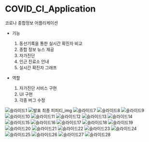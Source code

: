 # COVID_CI_Application

코로나 종합정보 어플리케이션

- 기능
  1. 동선기록을 통한 실시간 확진자 비교
  2. 종합 정보 뉴스 제공
  3. 자가진단
  4. 인근 진료소 안내
  5. 실시간 확진자 그래프

- 역할
  1. 자가진단 서비스 구현
  2. UI 구현
  3. 각종 버그 수정
  
![슬라이드1](https://user-images.githubusercontent.com/59834382/229013765-7395c64b-6bae-48a6-b2d8-27437c0b1230.JPG)
![발표 최종 피피티_img](https://user-images.githubusercontent.com/59834382/229015497-48e72268-6cc6-4f6c-b0a6-2f861f9f84a2.jpg)
![슬라이드7](https://user-images.githubusercontent.com/59834382/229013782-26932921-dbe5-44bd-a600-5e4587863ce0.JPG)
![슬라이드8](https://user-images.githubusercontent.com/59834382/229013784-0bea380f-5154-4457-b486-ac551d07c359.JPG)
![슬라이드9](https://user-images.githubusercontent.com/59834382/229013790-d5e0f01d-6b3d-4521-9d62-e38931b9887b.JPG)
![슬라이드10](https://user-images.githubusercontent.com/59834382/229013793-65e777e3-0d84-4357-8700-974f1bb137cd.JPG)
![슬라이드11](https://user-images.githubusercontent.com/59834382/229013796-f039463d-86ba-4cac-ae17-9890db3c3f13.JPG)
![슬라이드12](https://user-images.githubusercontent.com/59834382/229013798-ca79dfca-b255-4392-b436-46c5fde3bf43.JPG)
![슬라이드13](https://user-images.githubusercontent.com/59834382/229013802-9903bbc7-d2dd-4735-a766-0dc44f781574.JPG)
![슬라이드14](https://user-images.githubusercontent.com/59834382/229013804-f7a689dc-af3d-46f0-abca-39dd9bcf1f6a.JPG)
![슬라이드15](https://user-images.githubusercontent.com/59834382/229013727-f94fe7b5-e225-4d3a-a5c0-f4bfbeaa0c71.JPG)
![슬라이드16](https://user-images.githubusercontent.com/59834382/229013730-2713bd7d-1cf2-487d-a64e-4b413a6006c2.JPG)
![슬라이드17](https://user-images.githubusercontent.com/59834382/229013731-e2a521a8-c3fa-43d6-8fa7-a31e188541f6.JPG)
![슬라이드18](https://user-images.githubusercontent.com/59834382/229013735-241ec2f0-641b-4d5b-a417-fa6166b64729.JPG)
![슬라이드19](https://user-images.githubusercontent.com/59834382/229013740-4cb4d0f9-f726-465b-ae48-84a8d2ee1bff.JPG)
![슬라이드20](https://user-images.githubusercontent.com/59834382/229013742-67e8fc51-f8d2-48ae-b02f-c315efcf6b12.JPG)
![슬라이드21](https://user-images.githubusercontent.com/59834382/229013745-b3f1c181-89fc-4140-844a-105b9d6b06f9.JPG)
![슬라이드22](https://user-images.githubusercontent.com/59834382/229013746-d9ba549a-32f0-4f8c-a018-88f01a43ddce.JPG)
![슬라이드23](https://user-images.githubusercontent.com/59834382/229013750-020bbf94-ef96-4fc0-8f1c-06b55cd04784.JPG)
![슬라이드24](https://user-images.githubusercontent.com/59834382/229013753-95530542-fb55-4420-bce8-a8b5a1655154.JPG)
![슬라이드25](https://user-images.githubusercontent.com/59834382/229013755-73f6b986-8d67-4e5f-99bc-180b1c0b4449.JPG)
![슬라이드26](https://user-images.githubusercontent.com/59834382/229013757-152d3771-750f-4e05-af31-dfd0eb0d08e5.JPG)
![슬라이드27](https://user-images.githubusercontent.com/59834382/229013761-d739a947-8a74-48f6-b66f-47e0a9acd912.JPG)
![슬라이드28](https://user-images.githubusercontent.com/59834382/229013762-f890809c-be4a-4e9c-9081-4fc4d2805d94.JPG)

